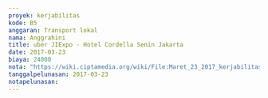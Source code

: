 ```yaml
---
proyek: kerjabilitas
kode: B5
anggaran: Transport lokal
nama: Anggrahini
title: uber JIExpo - Hotel Cordella Senin Jakarta
date: 2017-03-23
biaya: 24000
nota: "https://wiki.ciptamedia.org/wiki/File:Maret_23_2017_kerjabilitas_B5_uber_jiexpo_hotel_inok.jpg"
tanggalpelunasan: 2017-03-23
notapelunasan:
---
```


